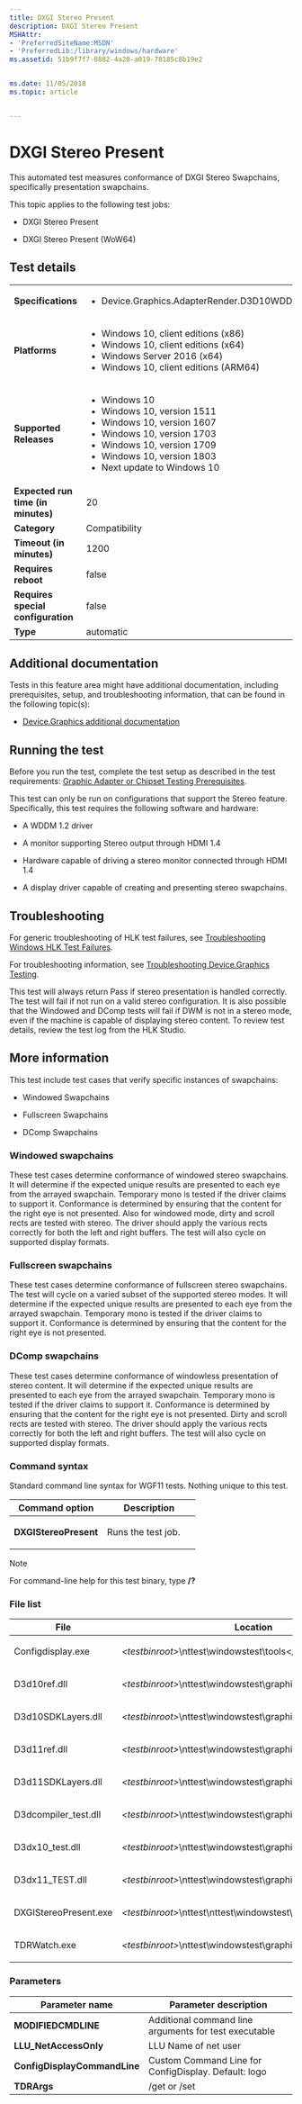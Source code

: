 ```yaml
---
title: DXGI Stereo Present
description: DXGI Stereo Present
MSHAttr:
- 'PreferredSiteName:MSDN'
- 'PreferredLib:/library/windows/hardware'
ms.assetid: 51b9f7f7-0882-4a20-a019-78185c8b19e2


ms.date: 11/05/2018
ms.topic: article


---
```


# <span id="p_hlk_test.f68c6ce8-8518-4def-978d-9d37d2ee14ac"></span>DXGI Stereo Present


This automated test measures conformance of DXGI Stereo Swapchains, specifically presentation swapchains.

This topic applies to the following test jobs:

-   DXGI Stereo Present

-   DXGI Stereo Present (WoW64)

## Test details

|||
|---|---|
| **Specifications**  | <ul><li>Device.Graphics.AdapterRender.D3D10WDDM12.Stereoscopic3DArraySupport</li></ul> |  
| **Platforms**   | <ul><li>Windows 10, client editions (x86)</li><li>Windows 10, client editions (x64)</li><li>Windows Server 2016 (x64)</li><li>Windows 10, client editions (ARM64)</li></ul> |
| **Supported Releases** | <ul><li>Windows 10</li><li>Windows 10, version 1511</li><li>Windows 10, version 1607</li><li>Windows 10, version 1703</li><li>Windows 10, version 1709</li><li>Windows 10, version 1803</li><li>Next update to Windows 10</li></ul> |
|**Expected run time (in minutes)**| 20 |
|**Category**| Compatibility |
|**Timeout (in minutes)**| 1200 |
|**Requires reboot**| false |
|**Requires special configuration**| false |
|**Type**| automatic |



## <span id="Additional_documentation"></span><span id="additional_documentation"></span><span id="ADDITIONAL_DOCUMENTATION"></span>Additional documentation


Tests in this feature area might have additional documentation, including prerequisites, setup, and troubleshooting information, that can be found in the following topic(s):

-   [Device.Graphics additional documentation](device-graphics-additional-documentation.md)

## <span id="Running_the_test"></span><span id="running_the_test"></span><span id="RUNNING_THE_TEST"></span>Running the test


Before you run the test, complete the test setup as described in the test requirements: [Graphic Adapter or Chipset Testing Prerequisites](graphic-adapter-or-chipset-testing-prerequisites.md).

This test can only be run on configurations that support the Stereo feature. Specifically, this test requires the following software and hardware:

-   A WDDM 1.2 driver

-   A monitor supporting Stereo output through HDMI 1.4

-   Hardware capable of driving a stereo monitor connected through HDMI 1.4

-   A display driver capable of creating and presenting stereo swapchains.

## <span id="Troubleshooting"></span><span id="troubleshooting"></span><span id="TROUBLESHOOTING"></span>Troubleshooting


For generic troubleshooting of HLK test failures, see [Troubleshooting Windows HLK Test Failures](../user/troubleshooting-windows-hlk-test-failures.md).

For troubleshooting information, see [Troubleshooting Device.Graphics Testing](troubleshooting-devicegraphics-testing.md).

This test will always return Pass if stereo presentation is handled correctly. The test will fail if not run on a valid stereo configuration. It is also possible that the Windowed and DComp tests will fail if DWM is not in a stereo mode, even if the machine is capable of displaying stereo content. To review test details, review the test log from the HLK Studio.

## <span id="More_information"></span><span id="more_information"></span><span id="MORE_INFORMATION"></span>More information


This test include test cases that verify specific instances of swapchains:

-   Windowed Swapchains

-   Fullscreen Swapchains

-   DComp Swapchains

### <span id="Windowed_swapchains"></span><span id="windowed_swapchains"></span><span id="WINDOWED_SWAPCHAINS"></span>Windowed swapchains

These test cases determine conformance of windowed stereo swapchains. It will determine if the expected unique results are presented to each eye from the arrayed swapchain. Temporary mono is tested if the driver claims to support it. Conformance is determined by ensuring that the content for the right eye is not presented. Also for windowed mode, dirty and scroll rects are tested with stereo. The driver should apply the various rects correctly for both the left and right buffers. The test will also cycle on supported display formats.

### <span id="Fullscreen_swapchains"></span><span id="fullscreen_swapchains"></span><span id="FULLSCREEN_SWAPCHAINS"></span>Fullscreen swapchains

These test cases determine conformance of fullscreen stereo swapchains. The test will cycle on a varied subset of the supported stereo modes. It will determine if the expected unique results are presented to each eye from the arrayed swapchain. Temporary mono is tested if the driver claims to support it. Conformance is determined by ensuring that the content for the right eye is not presented.

### <span id="DComp_swapchains"></span><span id="dcomp_swapchains"></span><span id="DCOMP_SWAPCHAINS"></span>DComp swapchains

These test cases determine conformance of windowless presentation of stereo content. It will determine if the expected unique results are presented to each eye from the arrayed swapchain. Temporary mono is tested if the driver claims to support it. Conformance is determined by ensuring that the content for the right eye is not presented. Dirty and scroll rects are tested with stereo. The driver should apply the various rects correctly for both the left and right buffers. The test will also cycle on supported display formats.

### <span id="Command_syntax"></span><span id="command_syntax"></span><span id="COMMAND_SYNTAX"></span>Command syntax

Standard command line syntax for WGF11 tests. Nothing unique to this test.

<table>
<colgroup>
<col width="50%" />
<col width="50%" />
</colgroup>
<thead>
<tr class="header">
<th>Command option</th>
<th>Description</th>
</tr>
</thead>
<tbody>
<tr class="odd">
<td><p><strong>DXGIStereoPresent</strong></p></td>
<td><p>Runs the test job.</p></td>
</tr>
</tbody>
</table>

> [!NOTE]
> 
> For command-line help for this test binary, type **/?**



### <span id="File_list"></span><span id="file_list"></span><span id="FILE_LIST"></span>File list

<table>
<colgroup>
<col width="50%" />
<col width="50%" />
</colgroup>
<thead>
<tr class="header">
<th>File</th>
<th>Location</th>
</tr>
</thead>
<tbody>
<tr class="odd">
<td><p>Configdisplay.exe</p></td>
<td><p><em>&lt;testbinroot&gt;</em>\nttest\windowstest\tools&lt;/p&gt;</td>
</tr>
<tr class="even">
<td><p>D3d10ref.dll</p></td>
<td><p><em>&lt;testbinroot&gt;</em>\nttest\windowstest\graphics\d3d\support&lt;/p&gt;</td>
</tr>
<tr class="odd">
<td><p>D3d10SDKLayers.dll</p></td>
<td><p><em>&lt;testbinroot&gt;</em>\nttest\windowstest\graphics\d3d\support&lt;/p&gt;</td>
</tr>
<tr class="even">
<td><p>D3d11ref.dll</p></td>
<td><p><em>&lt;testbinroot&gt;</em>\nttest\windowstest\graphics\d3d\support&lt;/p&gt;</td>
</tr>
<tr class="odd">
<td><p>D3d11SDKLayers.dll</p></td>
<td><p><em>&lt;testbinroot&gt;</em>\nttest\windowstest\graphics\d3d\support&lt;/p&gt;</td>
</tr>
<tr class="even">
<td><p>D3dcompiler_test.dll</p></td>
<td><p><em>&lt;testbinroot&gt;</em>\nttest\windowstest\graphics\d3d\support</p></td>
</tr>
<tr class="odd">
<td><p>D3dx10_test.dll</p></td>
<td><p><em>&lt;testbinroot&gt;</em>\nttest\windowstest\graphics\d3d\support</p></td>
</tr>
<tr class="even">
<td><p>D3dx11_TEST.dll</p></td>
<td><p><em>&lt;testbinroot&gt;</em>\nttest\windowstest\graphics\d3d\support&lt;/p&gt;</td>
</tr>
<tr class="odd">
<td><p>DXGIStereoPresent.exe</p></td>
<td><p><em>&lt;testbinroot&gt;</em>\nttest\nttest\windowstest\graphics\d3d\api&lt;/p&gt;</td>
</tr>
<tr class="even">
<td><p>TDRWatch.exe</p></td>
<td><p><em>&lt;testbinroot&gt;</em>\nttest\windowstest\graphics&lt;/p&gt;</td>
</tr>
</tbody>
</table>



### <span id="Parameters"></span><span id="parameters"></span><span id="PARAMETERS"></span>Parameters

| Parameter name               | Parameter description                                 |
|------------------------------|-------------------------------------------------------|
| **MODIFIEDCMDLINE**          | Additional command line arguments for test executable |
| **LLU\_NetAccessOnly**       | LLU Name of net user                                  |
| **ConfigDisplayCommandLine** | Custom Command Line for ConfigDisplay. Default: logo  |
| **TDRArgs**                  | /get or /set                                          |












